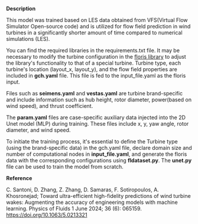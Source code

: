 **Description**


This model was trained based on LES data obtained from VFS(Virtual Flow Simulator Open-source code) and is utilized for flow field prediction in wind turbines in a significantly shorter amount of time compared to numerical simulations (LES).

You can find the required libraries in the requirements.txt file. It may be necessary to modify the turbine configuration in the [floris library](https://nrel.github.io/floris/) to adjust the library's functionality to that of a special turbine.
Turbine type, each turbine's location (layout_x, layout_y), and the flow field properties are included in **gch.yaml** file. This file is fed to the input_file.yaml as the floris input.


Files such as **seimens.yaml** and **vestas.yaml** are turbine brand-specific and include information such as hub height, rotor diameter, power(based on wind speed), and thrust coefficient. 


The **param.yaml** files are case-specific auxiliary data injected into the 2D Unet model (MLP) during training. These files include x, y, yaw angle, rotor diameter, and wind speed.


To initiate the training process, it's essential to define the Turbine type (using the brand-specific data) in the gch.yaml file, declare domain size and number of computational nodes in **input_file.yaml**, and generate the floris data with the corresponding configurations using **fldataset.py**. 
The **unet.py** file can be used to train the model from scratch.


**Reference**

C. Santoni, D. Zhang, Z. Zhang, D. Samaras, F. Sotiropoulos, A. Khosronejad; Toward ultra-efficient high-fidelity predictions of wind turbine wakes: Augmenting the accuracy of engineering models with machine learning. Physics of Fluids 1 June 2024; 36 (6): 065159. https://doi.org/10.1063/5.0213321
